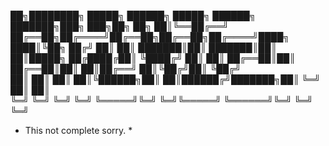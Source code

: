 ██╗████████╗     █████╗  ██████╗ █████╗ ██████╗ ███████╗███╗   ███╗██╗   ██╗
██║╚══██╔══╝    ██╔══██╗██╔════╝██╔══██╗██╔══██╗██╔════╝████╗ ████║╚██╗ ██╔╝
██║   ██║       ███████║██║     ███████║██║  ██║█████╗  ██╔████╔██║ ╚████╔╝ 
██║   ██║       ██╔══██║██║     ██╔══██║██║  ██║██╔══╝  ██║╚██╔╝██║  ╚██╔╝  
██║   ██║       ██║  ██║╚██████╗██║  ██║██████╔╝███████╗██║ ╚═╝ ██║   ██║   
╚═╝   ╚═╝       ╚═╝  ╚═╝ ╚═════╝╚═╝  ╚═╝╚═════╝ ╚══════╝╚═╝     ╚═╝   ╚═╝   

* This not complete sorry. *